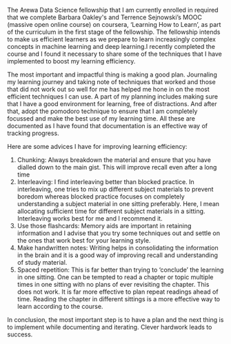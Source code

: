 The Arewa Data Science fellowship that I am currently enrolled in required that we complete Barbara Oakley's and Terrence Sejnowski’s MOOC (massive open online course) on coursera, ‘Learning How to Learn’, as part of the curriculum in the first stage of the fellowship. The fellowship intends to make us efficient learners as we prepare to learn increasingly complex concepts in machine learning and deep learning.I recently completed the course and I found it necessary to share some of the techniques that I have implemented to boost my  learning efficiency. 

The most important and impactful thing is making a good plan. Journaling my learning journey and taking note of techniques that worked and those that did not work out so well for me has helped me hone in on the most efficient techniques I can use. A part of my planning includes making sure that I have a good environment for learning, free of distractions. And after that, adopt the pomodoro technique to ensure that I am completely focussed and make the best use of my learning time. All these are documented as I have found that documentation is an effective way of tracking progress. 

Here are some advices I have for improving learning efficiency:
1. Chunking: Always breakdown the material and ensure that you have dialled down to the main gist. This will improve recall even after a long time
2. Interleaving: I find interleaving better than blocked practice. In interleaving, one tries to mix up different subject materials to prevent boredom whereas blocked practice focuses on completely understanding a subject material in one sitting preferably. Here, I mean allocating sufficient time for different subject materials in a sitting. Interleaving works best for me and I recommend it.
3. Use those flashcards: Memory aids are important in retaining information and I advise that you try some techniques out and settle on the ones that work best for your learning style. 
4. Make handwritten notes: Writing helps in consolidating the information in the brain and it is a good way of improving recall and understanding of study material. 
5. Spaced repetition: This is far better than trying to ‘conclude’ the learning in one sitting. One can be tempted to read a chapter or topic multiple times in one sitting with no plans of ever revisiting the chapter. This does not work. It is far more effective to plan repeat readings ahead of time. Reading the chapter in different sittings is a more effective way to learn according to the course. 

In conclusion, the most important step is to have a plan and the next thing is to implement while documenting and iterating. Clever hardwork leads to success.  
